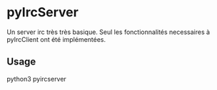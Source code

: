 # pyIrcServer

Un server irc très très basique. Seul les fonctionnalités necessaires à pyIrcClient ont été implémentées.


## Usage

python3 pyircserver <port>

